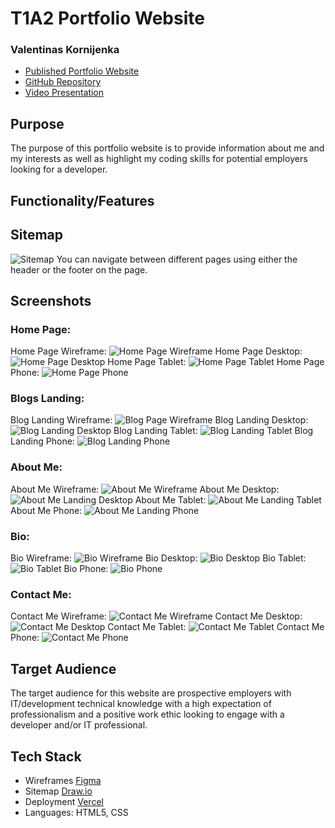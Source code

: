 # T1A2 Portfolio Website

### Valentinas Kornijenka 

* [Published Portfolio Website](https://portfolio-website-rho-liart.vercel.app/)
* [GitHub Repository](https://github.com/ValK-98/portfolio-website)
* [Video Presentation](https://youtu.be/WYGYymSs8fk)

## Purpose
The purpose of this portfolio website is to provide information about me and my interests as well as highlight my coding skills for potential employers looking for a developer.
## Functionality/Features 

## Sitemap
![Sitemap](docs/Sitemap.jpg "Sitemap")
You can navigate between different pages using either the header or the footer on the page.
## Screenshots

### Home Page:
Home Page Wireframe:
![Home Page Wireframe](docs/HomeDesktopWireframe.png "Home Page Wireframe")
Home Page Desktop:
![Home Page Desktop](docs/HomeDesktop.png "Home Page Desktop")
Home Page Tablet:
![Home Page Tablet](docs/HomeTablet.png "Home Page Tablet")
Home Page Phone:
![Home Page Phone](docs/HomePhone.png "Home Page Phone")
### Blogs Landing:

Blog Landing Wireframe:
![Blog Page Wireframe](docs/BlogLandingDesktopWireframe.png "Blog Landing Wireframe")
Blog Landing Desktop:
![Blog Landing Desktop](docs/BlogLandingDesktop.png "Blog Landing Desktop")
Blog Landing Tablet:
![Blog Landing Tablet](docs/BlogLandingTablet.png "Blog Landing Tablet")
Blog Landing Phone:
![Blog Landing Phone](docs/BlogLandingPhone.png "Blog Landing Phone")
### About Me:

About Me Wireframe:
![About Me Wireframe](docs/AboutMeDesktopWireframe.png "About Me Wireframe")
About Me Desktop:
![About Me Landing Desktop](docs/AboutMeDesktop.png "About Me Desktop")
About Me Tablet:
![About Me Landing Tablet](docs/AboutMeTablet.png "About Me Tablet")
About Me Phone:
![About Me Landing Phone](docs/AboutMePhone.png "About Me Phone")
### Bio:

Bio Wireframe:
![Bio Wireframe](docs/BioDesktopWireframe.png "Bio Wireframe")
Bio Desktop:
![Bio Desktop](docs/BioDesktop.png "Bio Desktop")
Bio Tablet:
![Bio Tablet](docs/BioTablet.png "Bio Tablet")
Bio Phone:
![Bio Phone](docs/BioPhone.png "Bio Phone")
### Contact Me:

Contact Me Wireframe:
![Contact Me Wireframe](docs/ContactMeDesktopWireframe.png "Contact Me Wireframe")
Contact Me Desktop:
![Contact Me Desktop](docs/ContactMeDesktop.png "Contact Me Desktop")
Contact Me Tablet:
![Contact Me Tablet](docs/ContactMeTablet.png "Contact Me Tablet")
Contact Me Phone:
![Contact Me Phone](docs/ContactMePhone.png "Contact Me Phone")
## Target Audience 
The target audience for this website are prospective employers with IT/development technical knowledge with a high expectation of professionalism and a positive work ethic looking to engage with a developer and/or IT professional. 

## Tech Stack

* Wireframes [Figma](https://www.figma.com/)
* Sitemap [Draw.io](https://app.diagrams.net/)
* Deployment [Vercel](https://vercel.com/)
* Languages: HTML5, CSS
